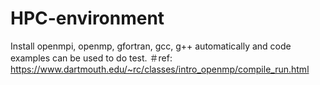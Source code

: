 # HPC-environment
Install openmpi, openmp, gfortran, gcc, g++ automatically
and code examples can be used to do test.
＃ref:
https://www.dartmouth.edu/~rc/classes/intro_openmp/compile_run.html

